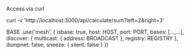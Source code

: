 
Access via curl

curl -v 'http://localhost:3000/api/calculate/sum?left=2&right=3'



BASE
.use('mesh', {
    isbase: true,
    host: HOST,
    port: PORT,
    bases: [...,...],
    discover: {
      multicast: {
        address: BROADCAST
      },
      registry: REGISTRY
    },
    dumpnet: false,
    sneeze: {
      silent: false
    }
  })

